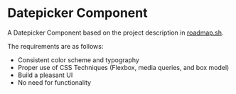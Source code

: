 # Datepicker Component

A Datepicker Component based on the project description in <a href="https://roadmap.sh/projects/datepicker-ui" target="_blank">roadmap.sh</a>.

The requirements are as follows:
- Consistent color scheme and typography
- Proper use of CSS Techniques (Flexbox, media queries, and box model)
- Build a pleasant UI
- No need for functionality